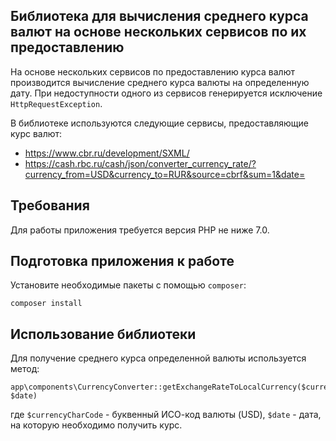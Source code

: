 Библиотека для вычисления среднего курса валют на основе нескольких сервисов по их предоставлению
-------------------------------------------------------------------------------------------------

На основе нескольких сервисов по предоставлению курса валют производится вычисление среднего курса валюты на определенную дату. При недоступности одного из сервисов генерируется исключение `HttpRequestException`.

В библиотеке используются следующие сервисы, предоставляющие курс валют:

- https://www.cbr.ru/development/SXML/
- https://cash.rbc.ru/cash/json/converter_currency_rate/?currency_from=USD&currency_to=RUR&source=cbrf&sum=1&date=

Требования
----------

Для работы приложения требуется версия PHP не ниже 7.0.

Подготовка приложения к работе
------------------------------

Установите необходимые пакеты с помощью `composer`:

    composer install
    
Использование библиотеки
------------------------

Для получение среднего курса определенной валюты используется метод:

    app\components\CurrencyConverter::getExchangeRateToLocalCurrency($currencyCharCode, $date)

где `$currencyCharCode` - буквенный ИСО-код валюты (USD), `$date` - дата, на которую необходимо получить курс.